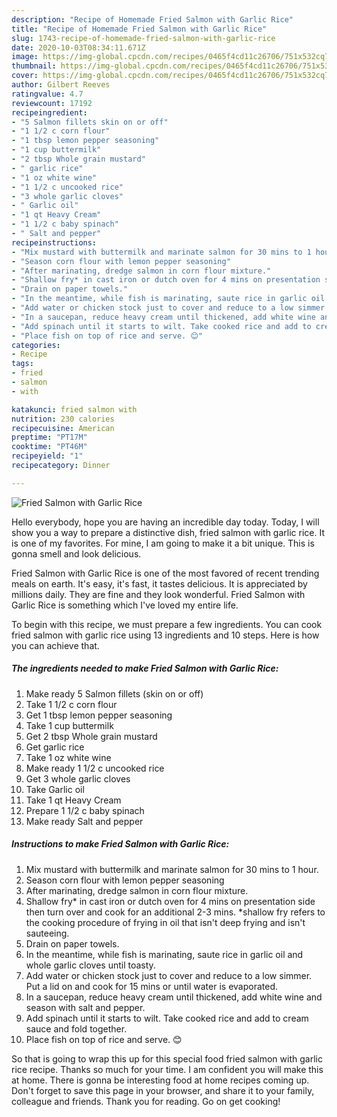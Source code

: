 ```yaml
---
description: "Recipe of Homemade Fried Salmon with Garlic Rice"
title: "Recipe of Homemade Fried Salmon with Garlic Rice"
slug: 1743-recipe-of-homemade-fried-salmon-with-garlic-rice
date: 2020-10-03T08:34:11.671Z
image: https://img-global.cpcdn.com/recipes/0465f4cd11c26706/751x532cq70/fried-salmon-with-garlic-rice-recipe-main-photo.jpg
thumbnail: https://img-global.cpcdn.com/recipes/0465f4cd11c26706/751x532cq70/fried-salmon-with-garlic-rice-recipe-main-photo.jpg
cover: https://img-global.cpcdn.com/recipes/0465f4cd11c26706/751x532cq70/fried-salmon-with-garlic-rice-recipe-main-photo.jpg
author: Gilbert Reeves
ratingvalue: 4.7
reviewcount: 17192
recipeingredient:
- "5 Salmon fillets skin on or off"
- "1 1/2 c corn flour"
- "1 tbsp lemon pepper seasoning"
- "1 cup buttermilk"
- "2 tbsp Whole grain mustard"
- " garlic rice"
- "1 oz white wine"
- "1 1/2 c uncooked rice"
- "3 whole garlic cloves"
- " Garlic oil"
- "1 qt Heavy Cream"
- "1 1/2 c baby spinach"
- " Salt and pepper"
recipeinstructions:
- "Mix mustard with buttermilk and marinate salmon for 30 mins to 1 hour."
- "Season corn flour with lemon pepper seasoning"
- "After marinating, dredge salmon in corn flour mixture."
- "Shallow fry* in cast iron or dutch oven for 4 mins on presentation side then turn over and cook for an additional 2-3 mins. *shallow fry refers to the cooking procedure of frying in oil that isn&#39;t deep frying and isn&#39;t sauteeing."
- "Drain on paper towels."
- "In the meantime, while fish is marinating, saute rice in garlic oil and whole garlic cloves until toasty."
- "Add water or chicken stock just to cover and reduce to a low simmer. Put a lid on and cook for 15 mins or until water is evaporated."
- "In a saucepan, reduce heavy cream until thickened, add white wine and season with salt and pepper."
- "Add spinach until it starts to wilt. Take cooked rice and add to cream sauce and fold together."
- "Place fish on top of rice and serve. 😊"
categories:
- Recipe
tags:
- fried
- salmon
- with

katakunci: fried salmon with 
nutrition: 230 calories
recipecuisine: American
preptime: "PT17M"
cooktime: "PT46M"
recipeyield: "1"
recipecategory: Dinner

---
```



![Fried Salmon with Garlic Rice](https://img-global.cpcdn.com/recipes/0465f4cd11c26706/751x532cq70/fried-salmon-with-garlic-rice-recipe-main-photo.jpg)

Hello everybody, hope you are having an incredible day today. Today, I will show you a way to prepare a distinctive dish, fried salmon with garlic rice. It is one of my favorites. For mine, I am going to make it a bit unique. This is gonna smell and look delicious.



Fried Salmon with Garlic Rice is one of the most favored of recent trending meals on earth. It's easy, it's fast, it tastes delicious. It is appreciated by millions daily. They are fine and they look wonderful. Fried Salmon with Garlic Rice is something which I've loved my entire life.


To begin with this recipe, we must prepare a few ingredients. You can cook fried salmon with garlic rice using 13 ingredients and 10 steps. Here is how you can achieve that.

<!--inarticleads1-->

##### The ingredients needed to make Fried Salmon with Garlic Rice:

1. Make ready 5 Salmon fillets (skin on or off)
1. Take 1 1/2 c corn flour
1. Get 1 tbsp lemon pepper seasoning
1. Take 1 cup buttermilk
1. Get 2 tbsp Whole grain mustard
1. Get  garlic rice
1. Take 1 oz white wine
1. Make ready 1 1/2 c uncooked rice
1. Get 3 whole garlic cloves
1. Take  Garlic oil
1. Take 1 qt Heavy Cream
1. Prepare 1 1/2 c baby spinach
1. Make ready  Salt and pepper




<!--inarticleads2-->

##### Instructions to make Fried Salmon with Garlic Rice:

1. Mix mustard with buttermilk and marinate salmon for 30 mins to 1 hour.
1. Season corn flour with lemon pepper seasoning
1. After marinating, dredge salmon in corn flour mixture.
1. Shallow fry* in cast iron or dutch oven for 4 mins on presentation side then turn over and cook for an additional 2-3 mins. *shallow fry refers to the cooking procedure of frying in oil that isn&#39;t deep frying and isn&#39;t sauteeing.
1. Drain on paper towels.
1. In the meantime, while fish is marinating, saute rice in garlic oil and whole garlic cloves until toasty.
1. Add water or chicken stock just to cover and reduce to a low simmer. Put a lid on and cook for 15 mins or until water is evaporated.
1. In a saucepan, reduce heavy cream until thickened, add white wine and season with salt and pepper.
1. Add spinach until it starts to wilt. Take cooked rice and add to cream sauce and fold together.
1. Place fish on top of rice and serve. 😊




So that is going to wrap this up for this special food fried salmon with garlic rice recipe. Thanks so much for your time. I am confident you will make this at home. There is gonna be interesting food at home recipes coming up. Don't forget to save this page in your browser, and share it to your family, colleague and friends. Thank you for reading. Go on get cooking!
